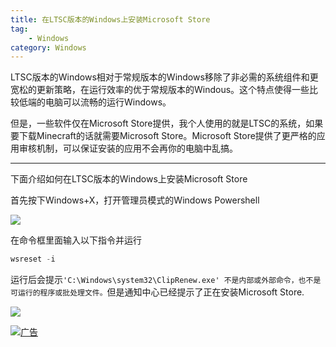 ```yaml
---
title: 在LTSC版本的Windows上安装Microsoft Store
tag:
    - Windows
category: Windows
---
```


LTSC版本的Windows相对于常规版本的Windows移除了非必需的系统组件和更宽松的更新策略，在运行效率的优于常规版本的Windous。这个特点使得一些比较低端的电脑可以流畅的运行Windows。

但是，一些软件仅在Microsoft Store提供，我个人使用的就是LTSC的系统，如果要下载Minecraft的话就需要Microsoft Store。Microsoft Store提供了更严格的应用审核机制，可以保证安装的应用不会再你的电脑中乱搞。

---

下面介绍如何在LTSC版本的Windows上安装Microsoft Store

首先按下Windows+X，打开管理员模式的Windows Powershell

![](https://image.hestudio.net/i/2024/01/11/659ecef2d5901.png)

在命令框里面输入以下指令并运行

```powershell
wsreset -i
```

运行后会提示`'C:\Windows\system32\ClipRenew.exe' 不是内部或外部命令，也不是可运行的程序或批处理文件。`但是通知中心已经提示了正在安装Microsoft Store.

![](https://image.hestudio.net/i/2024/01/11/659ed0924e312.png)

[![广告](https://image.hestudio.net/i/2024/03/05/65e5f73783b72.png)](https://haokawx.lot-ml.com/Product/index/502034)
